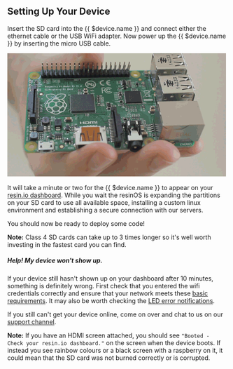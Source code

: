 ## Setting Up Your Device

Insert the SD card into the {{ $device.name }} and connect either the ethernet cable or the USB WiFi adapter. Now power up the {{ $device.name }} by inserting the micro USB cable.

![insert SD](/img/gifs/insert-sd.gif)

It will take a minute or two for the {{ $device.name }} to appear on your [resin.io dashboard][resinDash]. While you wait the resinOS is expanding the partitions on your SD card to use all available space, installing a custom linux environment and establishing a secure connection with our servers.

You should now be ready to deploy some code!

__Note:__ Class 4 SD cards can take up to 3 times longer so it's well worth investing in the fastest card you can find.

##### Help! My device won't show up.
If your device still hasn't shown up on your dashboard after 10 minutes, something is definitely wrong. First check that you entered the wifi credentials correctly and ensure that your network meets these [basic requirements][networkRequirements]. It may also be worth checking the [LED error notifications][errorNotifications].

If you still can't get your device online, come on over and chat to us on our [support channel][usingSupport].

__Note:__ If you have an HDMI screen attached, you should see `"Booted - Check your resin.io dashboard."` on the screen when the device boots. If instead you see rainbow colours or a black screen with a raspberry on it, it could mean that the SD card was not burned correctly or is corrupted.

[resinDash]:https://dashboard.resin.io/
[networkRequirements]:/deployment/network/#network-requirements
[usingSupport]:/support/
[errorNotifications]:/troubleshooting/error
